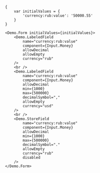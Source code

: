     {
        var initialValues = {
            'currency:rub:value': '50000.55'
        }
    }

    <Demo.Form initialValues={initialValues}>
        <Demo.LabeledField
            name="currency:rub:value"
            component={Input.Money}
            allowDecimal
            allowEmpty
            currency="rub"
        />
        <br />
        <Demo.LabeledField
            name="currency:rub:value"
            component={Input.Money}
            allowDecimal
            min={1000}
            max={500000}
            decimalSymbol=","
            allowEmpty
            currency="usd"
        />
        <br />
        <Demo.StoreField
            name="currency:rub:value"
            component={Input.Money}
            allowDecimal
            min={1000}
            max={500000}
            decimalSymbol="."
            allowEmpty
            currency="rub"
            disabled
        />
    </Demo.Form>